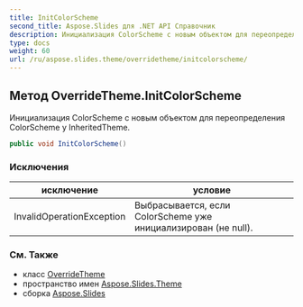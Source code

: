 ```yaml
---
title: InitColorScheme
second_title: Aspose.Slides для .NET API Справочник
description: Инициализация ColorScheme с новым объектом для переопределения ColorScheme у InheritedTheme.
type: docs
weight: 60
url: /ru/aspose.slides.theme/overridetheme/initcolorscheme/
---
```


## Метод OverrideTheme.InitColorScheme

Инициализация ColorScheme с новым объектом для переопределения ColorScheme у InheritedTheme.

```csharp
public void InitColorScheme()
```

### Исключения

| исключение | условие |
| --- | --- |
| InvalidOperationException | Выбрасывается, если ColorScheme уже инициализирован (не null). |

### См. Также

* класс [OverrideTheme](../../overridetheme)
* пространство имен [Aspose.Slides.Theme](../../overridetheme)
* сборка [Aspose.Slides](../../../)

<!-- DO NOT EDIT: сгенерировано xmldocmd для Aspose.Slides.dll -->